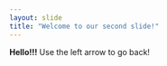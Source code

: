 ```yaml
---
layout: slide
title: "Welcome to our second slide!"
---
```

**Hello!!!**
Use the left arrow to go back!
